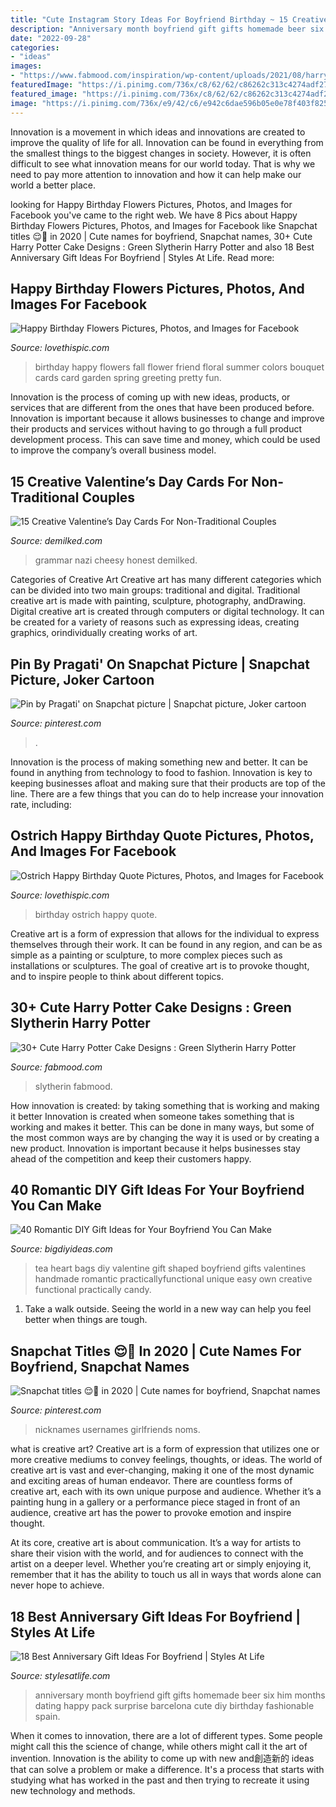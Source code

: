 ```yaml
---
title: "Cute Instagram Story Ideas For Boyfriend Birthday ~ 15 Creative Valentine’s Day Cards For Non-traditional Couples"
description: "Anniversary month boyfriend gift gifts homemade beer six him months dating happy pack surprise barcelona cute diy birthday fashionable spain"
date: "2022-09-28"
categories:
- "ideas"
images:
- "https://www.fabmood.com/inspiration/wp-content/uploads/2021/08/harry-potter-cake-14-370x584.jpg"
featuredImage: "https://i.pinimg.com/736x/c8/62/62/c86262c313c4274adf2746fa0ee7e0a5--boyfriend--months-gift-six-month-anniversary-boyfriend.jpg"
featured_image: "https://i.pinimg.com/736x/c8/62/62/c86262c313c4274adf2746fa0ee7e0a5--boyfriend--months-gift-six-month-anniversary-boyfriend.jpg"
image: "https://i.pinimg.com/736x/e9/42/c6/e942c6dae596b05e0e78f403f8255c87.jpg"
---
```



Innovation is a movement in which ideas and innovations are created to improve the quality of life for all. Innovation can be found in everything from the smallest things to the biggest changes in society. However, it is often difficult to see what innovation means for our world today. That is why we need to pay more attention to innovation and how it can help make our world a better place.

	

		
looking for Happy Birthday Flowers Pictures, Photos, and Images for Facebook you've came to the right web. We have 8 Pics about Happy Birthday Flowers Pictures, Photos, and Images for Facebook like Snapchat titles 😌🤍 in 2020 | Cute names for boyfriend, Snapchat names, 30+ Cute Harry Potter Cake Designs : Green Slytherin Harry Potter and also 18 Best Anniversary Gift Ideas For Boyfriend | Styles At Life. Read more:
		
    
## Happy Birthday Flowers Pictures, Photos, And Images For Facebook

<img loading=lazy src="http://www.lovethispic.com/uploaded_images/269021-Happy-Birthday-Flowers.jpg" onerror="this.onerror=null;this.src='https://tse3.mm.bing.net/th?id=OIP.mvdZ5yL9UfftGsu3-4A2BgHaJ4&amp;pid=15.1';" alt="Happy Birthday Flowers Pictures, Photos, and Images for Facebook">

_Source: lovethispic.com_

>birthday happy flowers fall flower friend floral summer colors bouquet cards card garden spring greeting pretty fun. 

	

Innovation is the process of coming up with new ideas, products, or services that are different from the ones that have been produced before. Innovation is important because it allows businesses to change and improve their products and services without having to go through a full product development process. This can save time and money, which could be used to improve the company’s overall business model.

    
## 15 Creative Valentine’s Day Cards For Non-Traditional Couples

<img loading=lazy src="https://www.demilked.com/magazine/wp-content/uploads/2017/02/funny-honest-valentines-day-love-cards-6.jpg" onerror="this.onerror=null;this.src='https://tse4.mm.bing.net/th?id=OIP.u5ikVMfWU7JJU1WjmlJW6gHaHa&amp;pid=15.1';" alt="15 Creative Valentine’s Day Cards For Non-Traditional Couples">

_Source: demilked.com_

>grammar nazi cheesy honest demilked. 

	

Categories of Creative Art
Creative art has many different categories which can be divided into two main groups: traditional and digital. Traditional creative art is made with painting, sculpture, photography, andDrawing. Digital creative art is created through computers or digital technology. It can be created for a variety of reasons such as expressing ideas, creating graphics, orindividually creating works of art.

    
## Pin By Pragati&#039; On Snapchat Picture | Snapchat Picture, Joker Cartoon

<img loading=lazy src="https://i.pinimg.com/736x/6b/30/48/6b304873c5c3a2b7b45d138f3595ae11.jpg" onerror="this.onerror=null;this.src='https://tse1.mm.bing.net/th?id=OIP.K6Ho1MA4luqtv3dmlcdfbAHaPD&amp;pid=15.1';" alt="Pin by Pragati&#039; on Snapchat picture | Snapchat picture, Joker cartoon">

_Source: pinterest.com_

>. 

	

Innovation is the process of making something new and better. It can be found in anything from technology to food to fashion. Innovation is key to keeping businesses afloat and making sure that their products are top of the line. There are a few things that you can do to help increase your innovation rate, including:

    
## Ostrich Happy Birthday Quote Pictures, Photos, And Images For Facebook

<img loading=lazy src="http://www.lovethispic.com/uploaded_images/342527-Ostrich-Happy-Birthday-Quote.jpg" onerror="this.onerror=null;this.src='https://tse4.mm.bing.net/th?id=OIP.oK7x38AmHxD_Vh2CUdrLYAHaLH&amp;pid=15.1';" alt="Ostrich Happy Birthday Quote Pictures, Photos, and Images for Facebook">

_Source: lovethispic.com_

>birthday ostrich happy quote. 

	

Creative art is a form of expression that allows for the individual to express themselves through their work. It can be found in any region, and can be as simple as a painting or sculpture, to more complex pieces such as installations or sculptures. The goal of creative art is to provoke thought, and to inspire people to think about different topics.

    
## 30+ Cute Harry Potter Cake Designs : Green Slytherin Harry Potter

<img loading=lazy src="https://www.fabmood.com/inspiration/wp-content/uploads/2021/08/harry-potter-cake-14-370x584.jpg" onerror="this.onerror=null;this.src='https://tse4.mm.bing.net/th?id=OIP.cgMhKsewEL8vw1Pf-D4IKgAAAA&amp;pid=15.1';" alt="30+ Cute Harry Potter Cake Designs : Green Slytherin Harry Potter">

_Source: fabmood.com_

>slytherin fabmood. 

	

How innovation is created: by taking something that is working and making it better
Innovation is created when someone takes something that is working and makes it better. This can be done in many ways, but some of the most common ways are by changing the way it is used or by creating a new product. Innovation is important because it helps businesses stay ahead of the competition and keep their customers happy.

    
## 40 Romantic DIY Gift Ideas For Your Boyfriend You Can Make

<img loading=lazy src="http://www.bigdiyideas.com/wp-content/uploads/2015/06/DIY-Heart-Shaped-Tea-Bags-for-Valentines-Day-14.jpg" onerror="this.onerror=null;this.src='https://tse3.mm.bing.net/th?id=OIP.UsVBfIwa4aTtia8EepPzhwHaLH&amp;pid=15.1';" alt="40 Romantic DIY Gift Ideas for Your Boyfriend You Can Make">

_Source: bigdiyideas.com_

>tea heart bags diy valentine gift shaped boyfriend gifts valentines handmade romantic practicallyfunctional unique easy own creative functional practically candy. 

	

1. Take a walk outside. Seeing the world in a new way can help you feel better when things are tough.

    
## Snapchat Titles 😌🤍 In 2020 | Cute Names For Boyfriend, Snapchat Names

<img loading=lazy src="https://i.pinimg.com/736x/e9/42/c6/e942c6dae596b05e0e78f403f8255c87.jpg" onerror="this.onerror=null;this.src='https://tse4.mm.bing.net/th?id=OIP.4HGMrtKg0lyivEDlnH9TkQHaOs&amp;pid=15.1';" alt="Snapchat titles 😌🤍 in 2020 | Cute names for boyfriend, Snapchat names">

_Source: pinterest.com_

>nicknames usernames girlfriends noms. 

	

what is creative art?
Creative art is a form of expression that utilizes one or more creative mediums to convey feelings, thoughts, or ideas. The world of creative art is vast and ever-changing, making it one of the most dynamic and exciting areas of human endeavor.
There are countless forms of creative art, each with its own unique purpose and audience. Whether it’s a painting hung in a gallery or a performance piece staged in front of an audience, creative art has the power to provoke emotion and inspire thought.

At its core, creative art is about communication. It’s a way for artists to share their vision with the world, and for audiences to connect with the artist on a deeper level. Whether you’re creating art or simply enjoying it, remember that it has the ability to touch us all in ways that words alone can never hope to achieve.

    
## 18 Best Anniversary Gift Ideas For Boyfriend | Styles At Life

<img loading=lazy src="https://i.pinimg.com/736x/c8/62/62/c86262c313c4274adf2746fa0ee7e0a5--boyfriend--months-gift-six-month-anniversary-boyfriend.jpg" onerror="this.onerror=null;this.src='https://tse1.mm.bing.net/th?id=OIP.N3Mxk5QVI0oYjRucVBneYgHaJ3&amp;pid=15.1';" alt="18 Best Anniversary Gift Ideas For Boyfriend | Styles At Life">

_Source: stylesatlife.com_

>anniversary month boyfriend gift gifts homemade beer six him months dating happy pack surprise barcelona cute diy birthday fashionable spain. 

	

When it comes to innovation, there are a lot of different types. Some people might call this the science of change, while others might call it the art of invention. Innovation is the ability to come up with new and創造新的 ideas that can solve a problem or make a difference. It's a process that starts with studying what has worked in the past and then trying to recreate it using new technology and methods.

